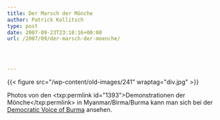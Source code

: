 ```yaml
---
title: Der Marsch der Mönche
author: Patrick Kollitsch
type: post
date: 2007-09-23T23:18:16+00:00
url: /2007/09/der-marsch-der-moenche/




---
```

{{< figure src="/wp-content/old-images/241" wraptag="div.jpg" >}}

Photos von den <txp:permlink id="1393">Demonstrationen der Mönche</txp:permlink> in Myanmar/Birma/Burma kann man sich bei der [Democratic Voice of Burma][1] ansehen.

 [1]: http://english.dvb.no/photo1.php